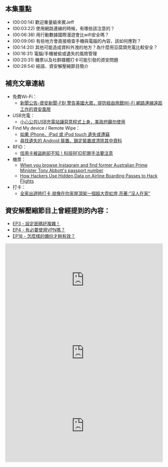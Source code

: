 ---
---


## 本集重點

* (00:00:14) 歡迎重量級來賓Jeff
* (00:03:22) 使用網路連線的時候，有哪些該注意的？
* (00:06:38) 用行動數據國際漫遊會比wifi安全嗎？
* (00:09:06) 有些地方會直接檢查手機與電腦的內容，該如何應對？
* (00:14:20) 其他可能造成資料外洩的地方？為什麼用豆腐頭充電比較安全？
* (00:16:31) 電腦/手機被偷或遺失的風險管理
* (00:20:31) 機票以及社群媒體打卡可能引發的資安問題
* (00:26:54) 結語、資安解壓縮節目簡介

## 補充文章連結

* 免費Ｗi-Fi：
  * [新聞公告-資安新聞-FBI 警告美國大眾，提防經由旅館Wi-Fi 網路連線遠距工作的資安風險](https://www.twcert.org.tw/tw/cp-104-4046-6b751-1.html)
* USB充電：
  * [小心公共USB充電站讓惡意程式上身，美政府籲勿使用](https://www.ithome.com.tw/news/134225)
* Find My device / Remote Wipe：
  * [如果 iPhone、iPad 或 iPod touch 遺失或遭竊](https://support.apple.com/zh-tw/HT201472)
  * [尋找遺失的 Android 裝置、鎖定裝置或清除其中資料](https://support.google.com/accounts/answer/6160491?hl=zh-Hant)
* RFID：
  * [信用卡被盜刷卻不知！科技RFID犯罪手法要注意](https://www.howtravel.com.tw/blog/2238)
* 機票：
  * [When you browse Instagram and find former Australian Prime Minister Tony Abbott's passport number](https://mango.pdf.zone/finding-former-australian-prime-minister-tony-abbotts-passport-number-on-instagram)
  * [How Hackers Use Hidden Data on Airline Boarding Passes to Hack Flights](https://null-byte.wonderhowto.com/how-to/hackers-use-hidden-data-airline-boarding-passes-hack-flights-0180728/)
* 打卡：
  * [全家出遊時打卡,就像在你家屋頂架一個超大霓虹燈,亮著:”沒人在家”](https://blog.trendmicro.com.tw/?p=1873)

## 資安解壓縮節目上曾經提到的內容：

* [EP3 - 設定密碼好複雜！](https://infosecdecompress.com/posts/EP3-why-does-password-has-to-be-so-complicated)
* [EP4 - 有必要使用VPN嗎？](https://infosecdecompress.com/posts/ep4-do-we-need-vpn)
* [EP18 - 怎麼樣的備份才夠有效？](https://infosecdecompress.com/posts/ep18_whats_the_proper_way_to_backup)

<iframe src="https://open.spotify.com/embed-podcast/episode/5hIOutzxeV6yZ608Jpazua" width="100%" height="232" frameborder="0" allowtransparency="true" allow="encrypted-media"></iframe>

<iframe src="https://open.spotify.com/embed-podcast/episode/7hHp710UeNybGpSepHGj0u" width="100%" height="232" frameborder="0" allowtransparency="true" allow="encrypted-media"></iframe>

<iframe src="https://open.spotify.com/embed-podcast/episode/2GAhOPpMYtcIGwGEwAuXm8" width="100%" height="232" frameborder="0" allowtransparency="true" allow="encrypted-media"></iframe>
